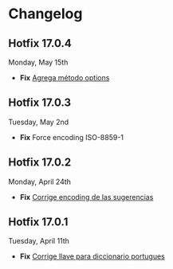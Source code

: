 # Changelog

## Hotfix 17.0.4
Monday, May 15th
* **Fix** [Agrega método options](https://github.com/5rabbits/speller/pull/3)

## Hotfix 17.0.3
Tuesday,  May 2nd
* **Fix** Force encoding ISO-8859-1

## Hotfix 17.0.2
Monday, April 24th
* **Fix** [Corrige encoding de las sugerencias](https://github.com/5rabbits/speller/pull/2)

## Hotfix 17.0.1
Tuesday, April 11th
* **Fix** [Corrige llave para diccionario portugues](https://github.com/5rabbits/speller/pull/1)
